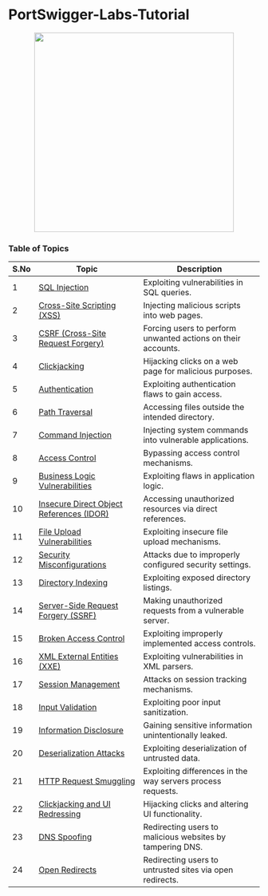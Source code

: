 # PortSwigger-Labs-Tutorial
<div align="center">
  <img src="https://github.com/user-attachments/assets/e3b16d13-5e78-4db3-b1dc-ed3501e16c26" height=400></img>
</div>

### **Table of Topics**
| **S.No** | **Topic**                                                                                 | **Description**                                              |  
|----------|-------------------------------------------------------------------------------------------|--------------------------------------------------------------|  
| 1        | [SQL Injection](./SQL_Injection/README.md)                                               | Exploiting vulnerabilities in SQL queries.                   |  
| 2        | [Cross-Site Scripting (XSS)](./Cross-Site_Scripting_(XSS)/README.md)                           | Injecting malicious scripts into web pages.                  |  
| 3        | [CSRF (Cross-Site Request Forgery)](./CSRF/README.md)                                    | Forcing users to perform unwanted actions on their accounts. |  
| 4        | [Clickjacking](./Clickjacking/README.md)                                                 | Hijacking clicks on a web page for malicious purposes.        |  
| 5        | [Authentication](./Authentication/README.md)                                            | Exploiting authentication flaws to gain access.              |  
| 6        | [Path Traversal](./Path_Traversal/README.md)                                             | Accessing files outside the intended directory.              |  
| 7        | [Command Injection](./Command_Injection/README.md)                                       | Injecting system commands into vulnerable applications.       |  
| 8        | [Access Control](./Access_Control/README.md)                                             | Bypassing access control mechanisms.                         |  
| 9        | [Business Logic Vulnerabilities](./Business_Logic/README.md)                             | Exploiting flaws in application logic.                       |  
| 10       | [Insecure Direct Object References (IDOR)](./IDOR/README.md)                             | Accessing unauthorized resources via direct references.       |  
| 11       | [File Upload Vulnerabilities](./File_Upload/README.md)                                   | Exploiting insecure file upload mechanisms.                  |  
| 12       | [Security Misconfigurations](./Security_Misconfigurations/README.md)                     | Attacks due to improperly configured security settings.       |  
| 13       | [Directory Indexing](./Directory_Indexing/README.md)                                     | Exploiting exposed directory listings.                       |  
| 14       | [Server-Side Request Forgery (SSRF)](./SSRF/README.md)                                   | Making unauthorized requests from a vulnerable server.        |  
| 15       | [Broken Access Control](./Broken_Access_Control/README.md)                               | Exploiting improperly implemented access controls.            |  
| 16       | [XML External Entities (XXE)](./XXE/README.md)                                           | Exploiting vulnerabilities in XML parsers.                   |  
| 17       | [Session Management](./Session_Management/README.md)                                     | Attacks on session tracking mechanisms.                      |  
| 18       | [Input Validation](./Input_Validation/README.md)                                         | Exploiting poor input sanitization.                          |  
| 19       | [Information Disclosure](./Information_Disclosure/README.md)                             | Gaining sensitive information unintentionally leaked.         |  
| 20       | [Deserialization Attacks](./Deserialization/README.md)                                   | Exploiting deserialization of untrusted data.                |  
| 21       | [HTTP Request Smuggling](./HTTP_Request_Smuggling/README.md)                             | Exploiting differences in the way servers process requests.   |  
| 22       | [Clickjacking and UI Redressing](./Clickjacking_UI/README.md)                            | Hijacking clicks and altering UI functionality.              |  
| 23       | [DNS Spoofing](./DNS_Spoofing/README.md)                                                 | Redirecting users to malicious websites by tampering DNS.     |  
| 24       | [Open Redirects](./Open_Redirects/README.md)                                             | Redirecting users to untrusted sites via open redirects.      |  



